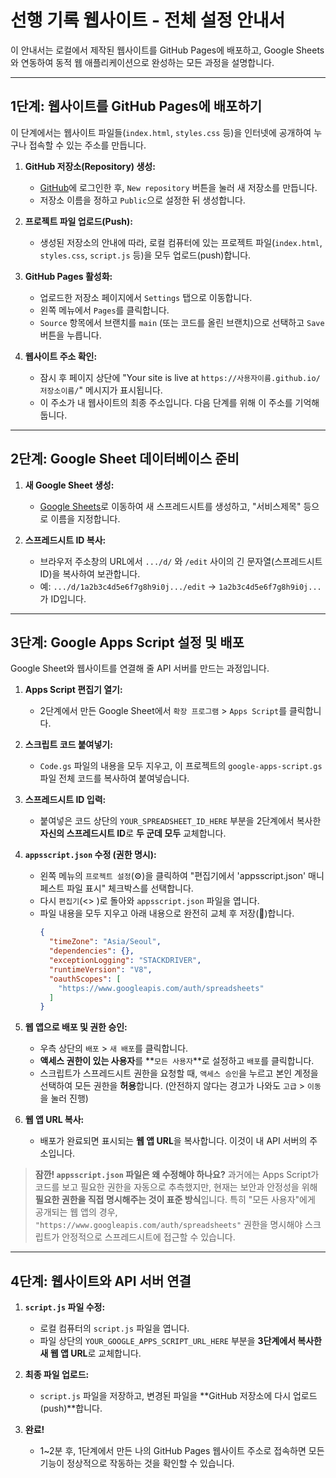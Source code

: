 # 선행 기록 웹사이트 - 전체 설정 안내서

이 안내서는 로컬에서 제작된 웹사이트를 GitHub Pages에 배포하고, Google Sheets와 연동하여 동적 웹 애플리케이션으로 완성하는 모든 과정을 설명합니다.

---
## 1단계: 웹사이트를 GitHub Pages에 배포하기

이 단계에서는 웹사이트 파일들(`index.html`, `styles.css` 등)을 인터넷에 공개하여 누구나 접속할 수 있는 주소를 만듭니다.

1.  **GitHub 저장소(Repository) 생성:**
    - [GitHub](https://github.com/)에 로그인한 후, `New repository` 버튼을 눌러 새 저장소를 만듭니다.
    - 저장소 이름을 정하고 `Public`으로 설정한 뒤 생성합니다.

2.  **프로젝트 파일 업로드(Push):**
    - 생성된 저장소의 안내에 따라, 로컬 컴퓨터에 있는 프로젝트 파일(`index.html`, `styles.css`, `script.js` 등)을 모두 업로드(push)합니다.

3.  **GitHub Pages 활성화:**
    - 업로드한 저장소 페이지에서 `Settings` 탭으로 이동합니다.
    - 왼쪽 메뉴에서 `Pages`를 클릭합니다.
    - `Source` 항목에서 브랜치를 `main` (또는 코드를 올린 브랜치)으로 선택하고 `Save` 버튼을 누릅니다.

4.  **웹사이트 주소 확인:**
    - 잠시 후 페이지 상단에 "Your site is live at `https://사용자이름.github.io/저장소이름/`" 메시지가 표시됩니다.
    - 이 주소가 내 웹사이트의 최종 주소입니다. 다음 단계를 위해 이 주소를 기억해 둡니다.

---

## 2단계: Google Sheet 데이터베이스 준비

1.  **새 Google Sheet 생성:**
    - [Google Sheets](https://sheets.new)로 이동하여 새 스프레드시트를 생성하고, "서비스제목" 등으로 이름을 지정합니다.

2.  **스프레드시트 ID 복사:**
    - 브라우저 주소창의 URL에서 `.../d/` 와 `/edit` 사이의 긴 문자열(스프레드시트 ID)을 복사하여 보관합니다.
    - 예: `.../d/1a2b3c4d5e6f7g8h9i0j.../edit` -> `1a2b3c4d5e6f7g8h9i0j...`가 ID입니다.

---

## 3단계: Google Apps Script 설정 및 배포

Google Sheet와 웹사이트를 연결해 줄 API 서버를 만드는 과정입니다.

1.  **Apps Script 편집기 열기:**
    - 2단계에서 만든 Google Sheet에서 `확장 프로그램` > `Apps Script`를 클릭합니다.

2.  **스크립트 코드 붙여넣기:**
    - `Code.gs` 파일의 내용을 모두 지우고, 이 프로젝트의 `google-apps-script.gs` 파일 전체 코드를 복사하여 붙여넣습니다.

3.  **스프레드시트 ID 입력:**
    - 붙여넣은 코드 상단의 `YOUR_SPREADSHEET_ID_HERE` 부분을 2단계에서 복사한 **자신의 스프레드시트 ID**로 **두 군데 모두** 교체합니다.

4.  **`appsscript.json` 수정 (권한 명시):**
    - 왼쪽 메뉴의 `프로젝트 설정`(⚙️)을 클릭하여 "편집기에서 'appsscript.json' 매니페스트 파일 표시" 체크박스를 선택합니다.
    - 다시 `편집기`(<> )로 돌아와 `appsscript.json` 파일을 엽니다.
    - 파일 내용을 모두 지우고 아래 내용으로 완전히 교체 후 저장(💾)합니다.
      ```json
      {
        "timeZone": "Asia/Seoul",
        "dependencies": {},
        "exceptionLogging": "STACKDRIVER",
        "runtimeVersion": "V8",
        "oauthScopes": [
          "https://www.googleapis.com/auth/spreadsheets"
        ]
      }
      ```

5.  **웹 앱으로 배포 및 권한 승인:**
    - 우측 상단의 `배포` > `새 배포`를 클릭합니다.
    - **액세스 권한이 있는 사용자**를 **`모든 사용자`**로 설정하고 `배포`를 클릭합니다.
    - 스크립트가 스프레드시트 권한을 요청할 때, `액세스 승인`을 누르고 본인 계정을 선택하여 모든 권한을 **허용**합니다. (안전하지 않다는 경고가 나와도 `고급` > `이동`을 눌러 진행)

6.  **웹 앱 URL 복사:**
    - 배포가 완료되면 표시되는 **웹 앱 URL**을 복사합니다. 이것이 내 API 서버의 주소입니다.

> **잠깐! `appsscript.json` 파일은 왜 수정해야 하나요?**
> 과거에는 Apps Script가 코드를 보고 필요한 권한을 자동으로 추측했지만, 현재는 보안과 안정성을 위해 **필요한 권한을 직접 명시해주는 것이 표준 방식**입니다. 특히 "모든 사용자"에게 공개되는 웹 앱의 경우, `"https://www.googleapis.com/auth/spreadsheets"` 권한을 명시해야 스크립트가 안정적으로 스프레드시트에 접근할 수 있습니다.

---

## 4단계: 웹사이트와 API 서버 연결

1.  **`script.js` 파일 수정:**
    - 로컬 컴퓨터의 `script.js` 파일을 엽니다.
    - 파일 상단의 `YOUR_GOOGLE_APPS_SCRIPT_URL_HERE` 부분을 **3단계에서 복사한 새 웹 앱 URL**로 교체합니다. 

2.  **최종 파일 업로드:**
    - `script.js` 파일을 저장하고, 변경된 파일을 **GitHub 저장소에 다시 업로드(push)**합니다.

3.  **완료!**
    - 1~2분 후, 1단계에서 만든 나의 GitHub Pages 웹사이트 주소로 접속하면 모든 기능이 정상적으로 작동하는 것을 확인할 수 있습니다.